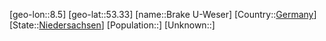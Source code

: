 ﻿---
location: [53.33,8.5]
type: City
tags:
- geo/City


SpocWebEntityId: 29310
isDeleted: false
confidential: public

---
[geo-lon::8.5]
[geo-lat::53.33]
[name::Brake U-Weser]
[Country::[Germany](geo/Continent/Europe/Germany.md)]
[State::[Niedersachsen](geo/Continent/Europe/Germany/Niedersachsen.md)]
[Population::]
[Unknown::]

